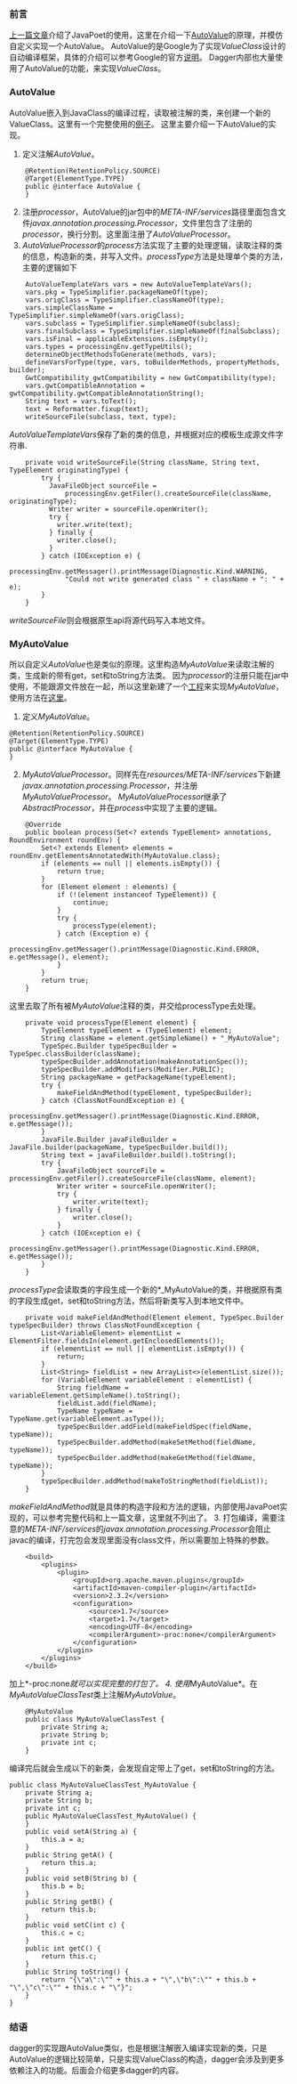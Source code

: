 ### 前言
[上一篇文章](./76e9e3a8ec0f)介绍了JavaPoet的使用，这里在介绍一下[AutoValue](https://github.com/google/auto)的原理，并模仿自定义实现一个AutoValue。
AutoValue的是Google为了实现*ValueClass*设计的自动编译框架，具体的介绍可以参考Google的官方[说明](https://github.com/google/auto/blob/master/value/userguide/index.md)。
Dagger内部也大量使用了AutoValue的功能，来实现*ValueClass*。
### AutoValue
AutoValue嵌入到JavaClass的编译过程，读取被注解的类，来创建一个新的ValueClass。这里有一个完整使用的[例子](https://github.com/wcong/learn-java/blob/master/src/main/java/org/wcong/test/autovalue/AutoValueTest.java)。
这里主要介绍一下AutoValue的实现。
1. 定义注解*AutoValue*。
```
    @Retention(RetentionPolicy.SOURCE)
    @Target(ElementType.TYPE)
    public @interface AutoValue {
    }
```
2. 注册*processor*，AutoValue的jar包中的*META-INF/services*路径里面包含文件*javax.annotation.processing.Processor*，文件里包含了注册的*processor*，换行分割。这里面注册了*AutoValueProcessor*。
3. *AutoValueProcessor*的*process*方法实现了主要的处理逻辑，读取注释的类的信息，构造新的类，并写入文件。*processType*方法是处理单个类的方法，主要的逻辑如下
```
	AutoValueTemplateVars vars = new AutoValueTemplateVars();
    vars.pkg = TypeSimplifier.packageNameOf(type);
    vars.origClass = TypeSimplifier.classNameOf(type);
    vars.simpleClassName = TypeSimplifier.simpleNameOf(vars.origClass);
    vars.subclass = TypeSimplifier.simpleNameOf(subclass);
    vars.finalSubclass = TypeSimplifier.simpleNameOf(finalSubclass);
    vars.isFinal = applicableExtensions.isEmpty();
    vars.types = processingEnv.getTypeUtils();
    determineObjectMethodsToGenerate(methods, vars);
    defineVarsForType(type, vars, toBuilderMethods, propertyMethods, builder);
    GwtCompatibility gwtCompatibility = new GwtCompatibility(type);
    vars.gwtCompatibleAnnotation = gwtCompatibility.gwtCompatibleAnnotationString();
    String text = vars.toText();
    text = Reformatter.fixup(text);
    writeSourceFile(subclass, text, type);
```
*AutoValueTemplateVars*保存了新的类的信息，并根据对应的模板生成源文件字符串.
```
    private void writeSourceFile(String className, String text, TypeElement originatingType) {
        try {
          JavaFileObject sourceFile =
              processingEnv.getFiler().createSourceFile(className, originatingType);
          Writer writer = sourceFile.openWriter();
          try {
            writer.write(text);
          } finally {
            writer.close();
          }
        } catch (IOException e) {
          processingEnv.getMessager().printMessage(Diagnostic.Kind.WARNING,
              "Could not write generated class " + className + ": " + e);
        }
    }
```
*writeSourceFile*则会根据原生api将源代码写入本地文件。

### MyAutoValue
所以自定义*AutoValue*也是类似的原理。这里构造*MyAutoValue*来读取注解的类，生成新的带有get，set和toString方法类。
因为*processor*的注册只能在jar中使用，不能跟源文件放在一起，所以这里新建了一个[工程](https://github.com/wcong/learn-java/tree/master/annotation)来实现*MyAutoValue*，使用方法在[这里](https://github.com/wcong/learn-java/blob/master/src/main/java/org/wcong/test/autovalue/MyAutoValueTest.java)。
1. 定义*MyAutoValue*。
```
@Retention(RetentionPolicy.SOURCE)
@Target(ElementType.TYPE)
public @interface MyAutoValue {
}
```
2. *MyAutoValueProcessor*。同样先在*resources/META-INF/services*下新建*javax.annotation.processing.Processor*，并注册*MyAutoValueProcessor*。
*MyAutoValueProcessor*继承了*AbstractProcessor*，并在*process*中实现了主要的逻辑。
```
    @Override
    public boolean process(Set<? extends TypeElement> annotations, RoundEnvironment roundEnv) {
        Set<? extends Element> elements = roundEnv.getElementsAnnotatedWith(MyAutoValue.class);
        if (elements == null || elements.isEmpty()) {
            return true;
        }
        for (Element element : elements) {
            if (!(element instanceof TypeElement)) {
                continue;
            }
            try {
                processType(element);
            } catch (Exception e) {
                processingEnv.getMessager().printMessage(Diagnostic.Kind.ERROR, e.getMessage(), element);
            }
        }
        return true;
    }
```
这里去取了所有被*MyAutoValue*注释的类，并交给processType去处理。
```
    private void processType(Element element) {
        TypeElement typeElement = (TypeElement) element;
        String className = element.getSimpleName() + "_MyAutoValue";
        TypeSpec.Builder typeSpecBuilder = TypeSpec.classBuilder(className);
        typeSpecBuilder.addAnnotation(makeAnnotationSpec());
        typeSpecBuilder.addModifiers(Modifier.PUBLIC);
        String packageName = getPackageName(typeElement);
        try {
            makeFieldAndMethod(typeElement, typeSpecBuilder);
        } catch (ClassNotFoundException e) {
            processingEnv.getMessager().printMessage(Diagnostic.Kind.ERROR, e.getMessage());
        }
        JavaFile.Builder javaFileBuilder = JavaFile.builder(packageName, typeSpecBuilder.build());
        String text = javaFileBuilder.build().toString();
        try {
            JavaFileObject sourceFile = processingEnv.getFiler().createSourceFile(className, element);
            Writer writer = sourceFile.openWriter();
            try {
                writer.write(text);
            } finally {
                writer.close();
            }
        } catch (IOException e) {
            processingEnv.getMessager().printMessage(Diagnostic.Kind.ERROR, e.getMessage());
        }
    }
```
*processType*会读取类的字段生成一个新的*_MyAutoValue的类，并根据原有类的字段生成get，set和toString方法，然后将新类写入到本地文件中。
```
    private void makeFieldAndMethod(Element element, TypeSpec.Builder typeSpecBuilder) throws ClassNotFoundException {
        List<VariableElement> elementList = ElementFilter.fieldsIn(element.getEnclosedElements());
        if (elementList == null || elementList.isEmpty()) {
            return;
        }
        List<String> fieldList = new ArrayList<>(elementList.size());
        for (VariableElement variableElement : elementList) {
            String fieldName = variableElement.getSimpleName().toString();
            fieldList.add(fieldName);
            TypeName typeName = TypeName.get(variableElement.asType());
            typeSpecBuilder.addField(makeFieldSpec(fieldName, typeName));
            typeSpecBuilder.addMethod(makeSetMethod(fieldName, typeName));
            typeSpecBuilder.addMethod(makeGetMethod(fieldName, typeName));
        }
        typeSpecBuilder.addMethod(makeToStringMethod(fieldList));
    }
```
*makeFieldAndMethod*就是具体的构造字段和方法的逻辑，内部使用JavaPoet实现的，可以参考完整代码和上一篇文章，这里就不列出了。
3. 打包编译，需要注意的*META-INF/services*的*javax.annotation.processing.Processor*会阻止javac的编译，打完包会发现里面没有class文件，所以需要加上特殊的参数。
```
    <build>
        <plugins>
            <plugin>
                <groupId>org.apache.maven.plugins</groupId>
                <artifactId>maven-compiler-plugin</artifactId>
                <version>2.3.2</version>
                <configuration>
                    <source>1.7</source>
                    <target>1.7</target>
                    <encoding>UTF-8</encoding>
                    <compilerArgument>-proc:none</compilerArgument>
                </configuration>
            </plugin>
        </plugins>
    </build>
```
加上*<compilerArgument>-proc:none</compilerArgument>*就可以实现完整的打包了。
4. 使用*MyAutoValue*。在*MyAutoValueClassTest*类上注解*MyAutoValue*。
```
    @MyAutoValue
    public class MyAutoValueClassTest {
        private String a;
        private String b;
        private int c;
    }
```
编译完后就会生成以下的新类，会发现自定带上了get，set和toString的方法。
```
public class MyAutoValueClassTest_MyAutoValue {
    private String a;
    private String b;
    private int c;
    public MyAutoValueClassTest_MyAutoValue() {
    }
    public void setA(String a) {
        this.a = a;
    }
    public String getA() {
        return this.a;
    }
    public void setB(String b) {
        this.b = b;
    }
    public String getB() {
        return this.b;
    }
    public void setC(int c) {
        this.c = c;
    }
    public int getC() {
        return this.c;
    }
    public String toString() {
        return "{\"a\":\"" + this.a + "\",\"b\":\"" + this.b + "\",\"c\":\"" + this.c + "\"}";
    }
}
```

### 结语
dagger的实现跟AutoValue类似，也是根据注解嵌入编译实现新的类，只是AutoValue的逻辑比较简单，只是实现ValueClass的构造，dagger会涉及到更多依赖注入的功能。后面会介绍更多dagger的内容。